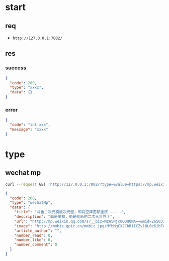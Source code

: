 # start

## req

- `http://127.0.0.1:7002/`

## res

### success

```json
{
  "code": 200,
  "type": "xxxx",
  "data": {}
}
```

### error

```json
{
  "code": "int xxx",
  "message": "xxxx"
}
```

# type

## wechat mp

```sh
curl --request GET 'http://127.0.0.1:7002/?type=&value=https://mp.weixin.qq.com/s/S_g27h2KJPSb1NZ9DPM5Ig''
```

```json
{
  "code": 200,
  "type": "wechatMp",
  "data": {
    "title": "斗鱼二次元突破次元壁，即将空降雾都重庆......",
    "description": "勒是雾都，勒是船新的二次元世界！",
    "url": "http://mp.weixin.qq.com/s?__biz=MzA5Njc0ODQ0MA==&mid=2650339957&idx=1&sn=f2f97c83a29a792d48299bd38cf4c8cd&chksm=88a70c82bfd0859436777a9c2c20bac939f0b57f6e983dbd2484c9268d3864c9a16406a2f9d3#rd",
    "image": "http://mmbiz.qpic.cn/mmbiz_jpg/MYbMgCX2CbR1ICZv18L0e6ibFeczDdiaj1d5KBaPZnn0NY8ia1z1icT4ydCJKHBXechFsEPwVGsA97fq80ThSl8lAg/0?wx_fmt=jpeg",
    "article_author": "",
    "number_read": 0,
    "number_like": 0,
    "number_comment": 0
  }
}
```
